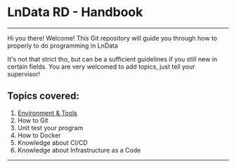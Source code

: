 # LnData RD - Handbook
---
Hi you there! Welcome!
This Git repository will guide you through how to properly to do programming in LnData

It's not that strict tho, but can be a sufficient guidelines if you still new in certain fields. You are very welcomed to add topics, just tell your supervisor!

## Topics covered:
1. [Environment & Tools](/tree/master/modules/Environment-&-Tools)
2. How to Git
3. Unit test your program
4. How to Docker
5. Knowledge about CI/CD
6. Knowledge about Infrastructure as a Code



---

